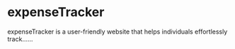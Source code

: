 # expenseTracker
expenseTracker is a user-friendly website that helps individuals effortlessly track......
